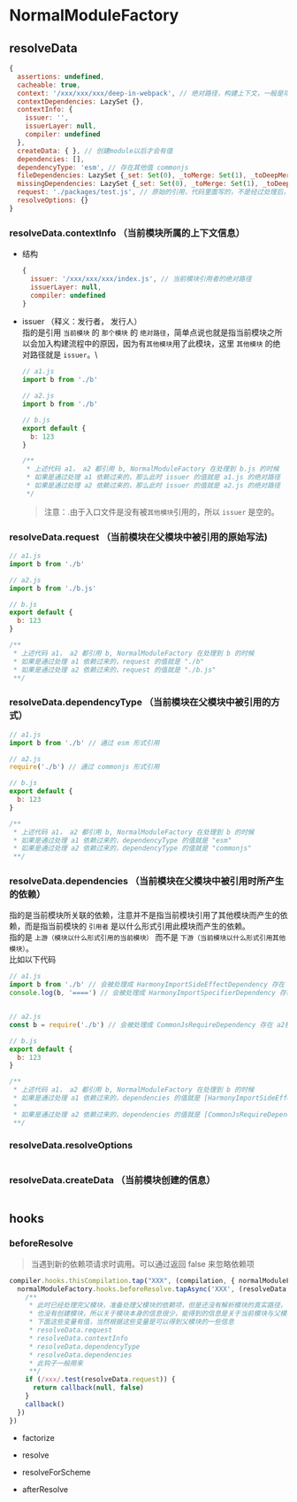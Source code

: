 # NormalModuleFactory


## resolveData
  ```js
  {
    assertions: undefined,
    cacheable: true,
    context: '/xxx/xxx/xxx/deep-in-webpack', // 绝对路径，构建上下文，一般是项目的根目录
    contextDependencies: LazySet {},
    contextInfo: { 
      issuer: '',
      issuerLayer: null,
      compiler: undefined
    },
    createData: { }, // 创建module以后才会有值
    dependencies: [], 
    dependencyType: 'esm', // 存在其他值 commonjs
    fileDependencies: LazySet {_set: Set(0), _toMerge: Set(1), _toDeepMerge: Array(1), _needMerge: true, _deopt: false}
    missingDependencies: LazySet {_set: Set(0), _toMerge: Set(1), _toDeepMerge: Array(1), _needMerge: true, _deopt: false}
    request: './packages/test.js', // 原始的引用，代码里面写的，不是经过处理后，所以可能不带后缀
    resolveOptions: {}
  }

  ```

### resolveData.contextInfo （当前模块所属的上下文信息）
  - 结构
    ```js
    { 
      issuer: '/xxx/xxx/xxx/index.js', // 当前模块引用者的绝对路径
      issuerLayer: null,
      compiler: undefined
    }
    ```
  - issuer （释义：发行者， 发行人）  
    指的是引用 `当前模块` 的 `那个模块` 的 `绝对路径`，简单点说也就是指当前模块之所以会加入构建流程中的原因，因为有`其他模块`用了此模块，这里 `其他模块` 的绝对路径就是 `issuer`。\
   
    ```js
    // a1.js
    import b from './b'

    // a2.js
    import b from './b'

    // b.js
    export default {
      b: 123
    }

    /**
     * 上述代码 a1， a2 都引用 b, NormalModuleFactory 在处理到 b.js 的时候
     * 如果是通过处理 a1 依赖过来的，那么此时 issuer 的值就是 a1.js 的绝对路径
     * 如果是通过处理 a2 依赖过来的，那么此时 issuer 的值就是 a2.js 的绝对路径
     */

    ```

    > 注意：.由于入口文件是没有被`其他模块`引用的，所以 `issuer` 是空的。

### resolveData.request （当前模块在父模块中被引用的原始写法)
```js
// a1.js
import b from './b'

// a2.js
import b from './b.js'

// b.js
export default {
  b: 123
}

/**
 * 上述代码 a1， a2 都引用 b, NormalModuleFactory 在处理到 b 的时候
 * 如果是通过处理 a1 依赖过来的，request 的值就是 "./b"
 * 如果是通过处理 a2 依赖过来的，request 的值就是 "./b.js"
 **/
```


### resolveData.dependencyType （当前模块在父模块中被引用的方式）

```js
// a1.js
import b from './b' // 通过 esm 形式引用

// a2.js
require('./b') // 通过 commonjs 形式引用

// b.js
export default {
  b: 123
}

/**
 * 上述代码 a1， a2 都引用 b, NormalModuleFactory 在处理到 b 的时候
 * 如果是通过处理 a1 依赖过来的，dependencyType 的值就是 "esm"
 * 如果是通过处理 a2 依赖过来的，dependencyType 的值就是 "commonjs"
 **/
```


### resolveData.dependencies （当前模块在父模块中被引用时所产生的依赖）
指的是当前模块所关联的依赖，注意并不是指当前模块引用了其他模块而产生的依赖，而是指当前模块的 `引用者` 是以什么形式引用此模块而产生的依赖。
<br>指的是 `上游（模块以什么形式引用的当前模块）` 而不是 `下游（当前模块以什么形式引用其他模块）`。
<br>比如以下代码

```js
// a1.js
import b from './b' // 会被处理成 HarmonyImportSideEffectDependency 存在 a1模块的 dependencies 中
console.log(b, '====') // 会被处理成 HarmonyImportSpecifierDependency 存在 a1模块的 dependencies 中


// a2.js
const b = require('./b') // 会被处理成 CommonJsRequireDependency 存在 a2模块的 dependencies 中

// b.js
export default {
  b: 123
}

/**
 * 上述代码 a1， a2 都引用 b, NormalModuleFactory 在处理到 b 的时候
 * 如果是通过处理 a1 依赖过来的，dependencies 的值就是 [HarmonyImportSideEffectDependency]
 * 
 * 如果是通过处理 a2 依赖过来的，dependencies 的值就是 [CommonJsRequireDependency, HarmonyImportSpecifierDependency]
 **/
```
  
### resolveData.resolveOptions 
```js

```

### resolveData.createData （当前模块创建的信息）
```js

```

## hooks

### beforeResolve
> 当遇到新的依赖项请求时调用。可以通过返回 false 来忽略依赖项

```js
compiler.hooks.thisCompilation.tap("XXX", (compilation, { normalModuleFactory }) => {
  normalModuleFactory.hooks.beforeResolve.tapAsync('XXX', (resolveData, callback) => {
    /**
     * 此时已经处理完父模块，准备处理父模块的依赖项，但是还没有解析模块的真实路径，
     * 也没有创建模块，所以关于模块本身的信息很少，能得到的信息是关于当前模块与父模块的引用关系，依赖关系等，
     * 下面这些变量有值，当然根据这些变量是可以得到父模块的一些信息
     * resolveData.request
     * resolveData.contextInfo
     * resolveData.dependencyType
     * resolveData.dependencies
     * 此钩子一般用来
     **/
    if (/xxx/.test(resolveData.request)) {
      return callback(null, false)
    }
    callback()
  })
})
```

- factorize

- resolve
- resolveForScheme
- afterResolve